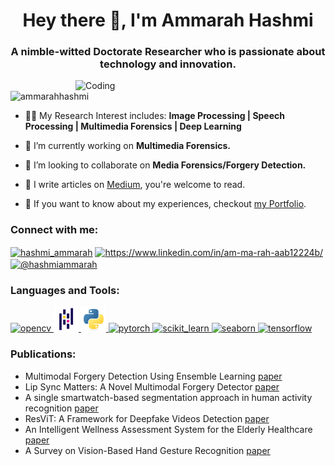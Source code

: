 <h1 align="center">Hey there 👋, I'm Ammarah Hashmi</h1>
<h3 align="center">A nimble-witted Doctorate Researcher who is passionate about technology and innovation.</h3>
<img align="right" alt="Coding" width="400" src="https://cdn.dribbble.com/users/4055494/screenshots/15215756/media/d2b66c4ca0192aa26d103448b3d1518b.gif">

<p align="left"> <img src="https://komarev.com/ghpvc/?username=ammarahhashmi&label=Profile%20views&color=0e75b6&style=flat" alt="ammarahhashmi" /> </p>

- 👨‍💻 My Research Interest includes: **Image Processing | Speech Processing | Multimedia Forensics | Deep Learning**

- 🔭 I’m currently working on **Multimedia Forensics.**

- 👯 I’m looking to collaborate on **Media Forensics/Forgery Detection.**

- 📝 I write articles on [Medium](https://medium.com/@hashmiammarah), you're welcome to read.

- 📄 If you want to know about my experiences, checkout [my Portfolio](https://ammarahhashmi.github.io).

<h3 align="left">Connect with me:</h3>
<p align="left">
<a href="https://twitter.com/hashmi_ammarah" target="blank"><img align="center" src="https://raw.githubusercontent.com/rahuldkjain/github-profile-readme-generator/master/src/images/icons/Social/twitter.svg" alt="hashmi_ammarah" height="30" width="40" /></a>
<a href="https://www.linkedin.com/in/ammarah-hashmi-aab12224b/" target="blank"><img align="center" src="https://raw.githubusercontent.com/rahuldkjain/github-profile-readme-generator/master/src/images/icons/Social/linked-in-alt.svg" alt="https://www.linkedin.com/in/am-ma-rah-aab12224b/" height="30" width="40" /></a>
<a href="https://medium.com/@hashmiammarah" target="blank"><img align="center" src="https://raw.githubusercontent.com/rahuldkjain/github-profile-readme-generator/master/src/images/icons/Social/medium.svg" alt="@hashmiammarah" height="30" width="40" /></a>
</p>

<h3 align="left">Languages and Tools:</h3>
<p align="left"> <a href="https://opencv.org/" target="_blank" rel="noreferrer"> <img src="https://www.vectorlogo.zone/logos/opencv/opencv-icon.svg" alt="opencv" width="40" height="40"/> </a> <a href="https://pandas.pydata.org/" target="_blank" rel="noreferrer"> <img src="https://raw.githubusercontent.com/devicons/devicon/2ae2a900d2f041da66e950e4d48052658d850630/icons/pandas/pandas-original.svg" alt="pandas" width="40" height="40"/> </a> <a href="https://www.python.org" target="_blank" rel="noreferrer"> <img src="https://raw.githubusercontent.com/devicons/devicon/master/icons/python/python-original.svg" alt="python" width="40" height="40"/> </a> <a href="https://pytorch.org/" target="_blank" rel="noreferrer"> <img src="https://www.vectorlogo.zone/logos/pytorch/pytorch-icon.svg" alt="pytorch" width="40" height="40"/> </a> <a href="https://scikit-learn.org/" target="_blank" rel="noreferrer"> <img src="https://upload.wikimedia.org/wikipedia/commons/0/05/Scikit_learn_logo_small.svg" alt="scikit_learn" width="40" height="40"/> </a> <a href="https://seaborn.pydata.org/" target="_blank" rel="noreferrer"> <img src="https://seaborn.pydata.org/_images/logo-mark-lightbg.svg" alt="seaborn" width="40" height="40"/> </a> <a href="https://www.tensorflow.org" target="_blank" rel="noreferrer"> <img src="https://www.vectorlogo.zone/logos/tensorflow/tensorflow-icon.svg" alt="tensorflow" width="40" height="40"/> </a> </p>
<h3 align="left">Publications:</h3>

- Multimodal Forgery Detection Using Ensemble Learning [paper](https://homepage.iis.sinica.edu.tw/papers/whm/25388-F.pdf)   
- Lip Sync Matters: A Novel Multimodal Forgery Detector [paper](https://homepage.iis.sinica.edu.tw/papers/whm/25387-F.pdf)  
- A single smartwatch-based segmentation approach in human activity recognition [paper](https://www.sciencedirect.com/science/article/pii/S1574119222000402)    
- ResViT: A Framework for Deepfake Videos Detection [paper](https://ijeces.ferit.hr/index.php/ijeces/article/view/1543/224)   
- An Intelligent Wellness Assessment System for the Elderly Healthcare [paper](https://www.researchgate.net/publication/336185401_An_Intelligent_Wellness_Assessment_System_for_the_Elderly_Healthcare)    
-  A Survey on Vision-Based Hand Gesture Recognition [paper](https://link.springer.com/chapter/10.1007/978-3-030-04375-9_19)
